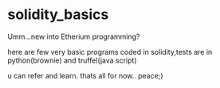 # solidity_basics
Umm...new into Etherium programming?

here are few very basic programs coded in solidity,tests are in python(brownie) and truffel(java script)

u can refer and learn.
thats all for now..
peace;)
